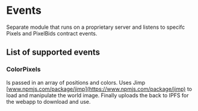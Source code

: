 # Events
Separate module that runs on a proprietary server and listens to specifc Pixels and PixelBids contract events.

## List of supported events

### ColorPixels
Is passed in an array of positions and colors. Uses Jimp [www.npmjs.com/package/jimp](https://www.npmjs.com/package/jimp) to load and manipulate the world image.
Finally uploads the back to IPFS for the webapp to download and use.